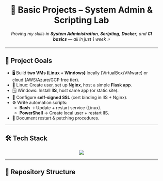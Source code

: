
<h1 align="center">🚀 Basic Projects – System Admin & Scripting Lab</h1>

<p align="center">
  <em>Proving my skills in <b>System Administration</b>, <b>Scripting</b>, <b>Docker</b>, and <b>CI basics</b> — all in just 1 week ⚡</em>
</p>

---

## 📌 Project Goals  
- 🖥️ Build **two VMs (Linux + Windows)** locally (VirtualBox/VMware) or cloud (AWS/Azure/GCP free tier).  
- 🐧 Linux: Create user, set up **Nginx**, host a simple **Flask app**.  
- 🪟 Windows: Install **IIS**, host same app (or static site).  
- 🔐 Configure **self-signed SSL** (cert binding in IIS + Nginx).  
- ⚙️ Write automation scripts:  
  - **Bash** → Update + restart service (Linux).  
  - **PowerShell** → Create local user + restart IIS.  
- 📖 Document restart & patching procedures.  

---

## 🛠️ Tech Stack  

<p align="center">
  <img src="https://skillicons.dev/icons?i=linux,windows,nginx,flask,python,bash,powershell,docker,git,github" />
</p>

---

## 📂 Repository Structure  

